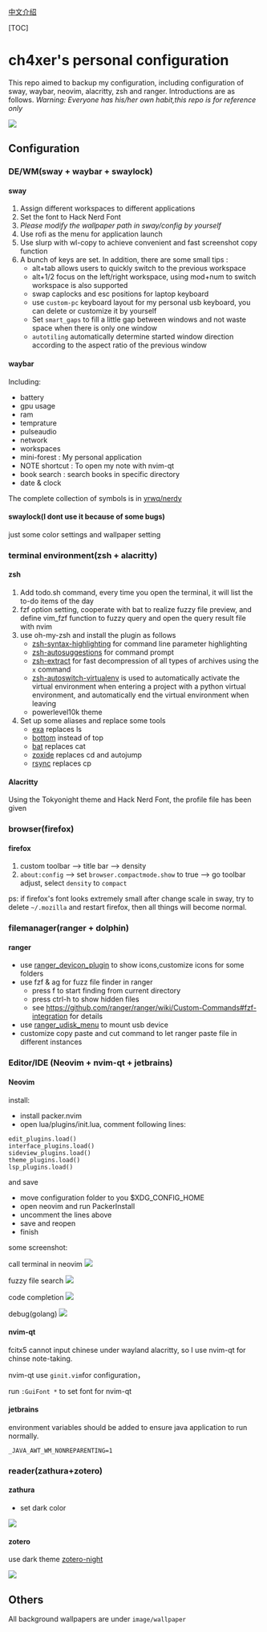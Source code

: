 [中文介绍](README-zh.md)

[TOC]

# ch4xer's personal configuration

This repo aimed to backup my configuration, including configuration of sway, waybar, neovim, alacritty, zsh and ranger. Introductions are as follows. *Warning: Everyone has his/her own habit,this repo is for reference only*

![](image/first.png)


## Configuration
### DE/WM(sway + waybar + swaylock)
#### sway
1. Assign different workspaces to different applications
2. Set the font to Hack Nerd Font 
3. *Please modify the wallpaper path in sway/config by yourself*
4. Use rofi as the menu for application launch
5. Use slurp with wl-copy to achieve convenient and fast screenshot copy function
6. A bunch of keys are set. In addition, there are some small tips :
     - alt+tab allows users to quickly switch to the previous workspace
     - alt+1/2 focus on the left/right workspace, using mod+num to switch workspace is also supported
     - swap caplocks and esc positions for laptop keyboard
     - use `custom-pc` keyboard layout for my personal usb keyboard, you can delete or customize it by yourself
     - Set `smart_gaps` to fill a little gap between windows and not waste space when there is only one window
     - `autotiling` automatically determine started window direction according to the aspect ratio of the previous window

#### waybar
Including:
- battery
- gpu usage
- ram
- temprature
- pulseaudio
- network
- workspaces
- mini-forest : My personal application
- NOTE shortcut : To open my note with nvim-qt
- book search : search books in specific directory
- date & clock

The complete collection of symbols is in [yrwq/nerdy](https://github.com/yrwq/nerdy/blob/main/chars.csv)

#### swaylock(I dont use it because of some bugs)
just some color settings and wallpaper setting

### terminal environment(zsh + alacritty)
#### zsh
1. Add todo.sh command, every time you open the terminal, it will list the to-do items of the day
2. fzf option setting, cooperate with bat to realize fuzzy file preview, and define vim_fzf function to fuzzy query and open the query result file with nvim
3. use oh-my-zsh and install the plugin as follows
     - [zsh-syntax-highlighting](https://github.com/zsh-users/zsh-syntax-highlighting) for command line parameter highlighting
     - [zsh-autosuggestions](https://github.com/zsh-users/zsh-autosuggestions) for command prompt
     - [zsh-extract](https://github.com/le0me55i/zsh-extract) for fast decompression of all types of archives using the ``x`` command
     - [zsh-autoswitch-virtualenv](https://github.com/MichaelAquilina/zsh-autoswitch-virtualenv) is used to automatically activate the virtual environment when entering a project with a python virtual environment, and automatically end the virtual environment when leaving
     - powerlevel10k theme
4. Set up some aliases and replace some tools
     - [exa](https://github.com/ogham/exa) replaces ls
     - [bottom](https://github.com/ClementTsang/bottom) instead of top
     - [bat](https://github.com/sharkdp/bat) replaces cat
     - [zoxide](https://github.com/ajeetdsouza/zoxide) replaces cd and autojump
     - [rsync](https://github.com/WayneD/rsync) replaces cp

#### Alacritty
Using the Tokyonight theme and Hack Nerd Font, the profile file has been given


### browser(firefox)

#### firefox
1. custom toolbar --> title bar --> density
2. `about:config` --> set `browser.compactmode.show` to true --> go toolbar adjust, select `density` to `compact`

ps: if firefox's font looks extremely small after change scale in sway, try to delete `~/.mozilla` and restart firefox, then all things will become normal.

### filemanager(ranger + dolphin)

#### ranger
- use [ranger_devicon_plugin](https://github.com/alexanderjeurissen/ranger_devicons) to show icons,customize icons for some folders
- use fzf & ag for fuzz file finder in ranger
    - press f to start finding from current directory
    - press ctrl-h to show hidden files
    - see https://github.com/ranger/ranger/wiki/Custom-Commands#fzf-integration  for details
- use [ranger_udisk_menu](https://github.com/SL-RU/ranger_udisk_menu) to mount usb device
- customize copy paste and cut command to let ranger paste file in different instances


### Editor/IDE (Neovim + nvim-qt + jetbrains)
#### Neovim

install:
- install packer.nvim
- open lua/plugins/init.lua, comment following lines:
```
edit_plugins.load()
interface_plugins.load()
sideview_plugins.load()
theme_plugins.load()
lsp_plugins.load()
```
and save
- move configuration folder to you $XDG_CONFIG_HOME
- open neovim and run PackerInstall
- uncomment the lines above
- save and reopen
- finish

some screenshot:

call terminal in neovim
![](image/toggleterm.png)

fuzzy file search
![](image/telescope.png)

code completion
![](image/nvim-cmp.png)

debug(golang)
![](image/dap.png)

#### nvim-qt
fcitx5 cannot input chinese under wayland alacritty, so I use nvim-qt for chinse note-taking.

nvim-qt use `ginit.vim`for configuration，

run `:GuiFont *` to set font for nvim-qt

#### jetbrains

environment variables should be added to ensure java application to run normally.
```
_JAVA_AWT_WM_NONREPARENTING=1
```

### reader(zathura+zotero)

#### zathura
- set dark color

![](image/zathura.png)

#### zotero

use dark theme  [zotero-night](https://github.com/tefkah/zotero-night)

![](image/zotero.png)

## Others

All background wallpapers are under `image/wallpaper`

